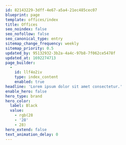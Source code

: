 ```yaml
---
id: 82143229-3dff-4e67-a5a4-21ec485cec07
blueprint: page
template: offices/index
title: Offices
seo_noindex: false
seo_nofollow: false
seo_canonical_type: entry
sitemap_change_frequency: weekly
sitemap_priority: 0.5
updated_by: 95132932-3b2a-4a4c-97b8-7f062ce5478f
updated_at: 1692274713
page_builder:
  -
    id: llf4o2iv
    type: index_content
    enabled: true
headline: 'Lorem ipsum dolor sit amet consectetur.'
enable_hero: false
hero_type: brand
hero_color:
  label: Black
  value:
    - rgb(28
    - '28'
    - 28)
hero_extend: false
text_animation_delay: 0
---
```

